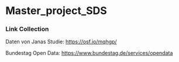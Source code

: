 # Master_project_SDS


### Link Collection
Daten von Janas Studie:
https://osf.io/mqhgp/


Bundestag Open Data:
https://www.bundestag.de/services/opendata
